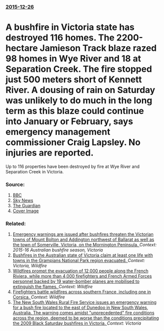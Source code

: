 ### [2015-12-26](/news/2015/12/26/index.md)

# A bushfire in Victoria state has destroyed 116 homes. The 2200-hectare Jamieson Track blaze razed 98 homes in Wye River and 18 at Separation Creek. The fire stopped just 500 meters short of Kennett River. A dousing of rain on Saturday was unlikely to do much in the long term as this blaze could continue into January or February, says emergency management commissioner Craig Lapsley. No injuries are reported. 

Up to 116 properties have been destroyed by fire at Wye River and Separation Creek in Victoria.


### Source:

1. [BBC](http://www.bbc.com/news/world-australia-35179209)
2. [Sky News](http://www.skynews.com.au/news/top-stories/2015/12/26/vic-fire-crews-battle-huge-fire-overnight.html)
3. [The Guardian](http://www.theguardian.com/australia-news/2015/dec/26/great-ocean-road-bushfire-destroys-more-than-50-homes)
3. [Cover Image](http://www.skynews.com.au/content/dam/skynews/news/top-stories/2015/12/26/skynews_1866448190.jpg/_jcr_content/renditions/skynews.img.1200.1006.jpeg)

### Related:

1. [Emergency warnings are issued after bushfires threaten the Victorian towns of Mount Bolton and Addington northwest of Ballarat as well as the town of Somerville, Victoria, on the Mornington Peninsula. ](/news/2016/02/23/emergency-warnings-are-issued-after-bushfires-threaten-the-victorian-towns-of-mount-bolton-and-addington-northwest-of-ballarat-as-well-as-th.md) _Context: 2015-16 Australian bushfire season, Victoria_
2. [Bushfires in the Australian state of Victoria claim at least one life with towns in the Grampians National Park region evacuated. ](/news/2014/01/17/bushfires-in-the-australian-state-of-victoria-claim-at-least-one-life-with-towns-in-the-grampians-national-park-region-evacuated.md) _Context: Victoria, Wildfire_
3. [Wildfires prompt the evacuation of 12,000 people along the French Riviera, while more than 4,000 firefighters and French Armed Forces personnel backed by 19 water-bomber planes are mobilised to extinguish the flames. ](/news/2017/07/26/wildfires-prompt-the-evacuation-of-12-000-people-along-the-french-riviera-while-more-than-4-000-firefighters-and-french-armed-forces-person.md) _Context: Wildfire_
4. [Firefighters battle wildfires across southern France, including one in Corsica. ](/news/2017/07/25/firefighters-battle-wildfires-across-southern-france-including-one-in-corsica.md) _Context: Wildfire_
5. [The New South Wales Rural Fire Service issues an emergency warning for a bush fire located to the east of Dunedoo in New South Wales, Australia. The warning comes amidst "unprecedented" fire conditions across the region, deemed to be worse than the conditions precipitating the 2009 Black Saturday bushfires in Victoria. ](/news/2017/02/12/the-new-south-wales-rural-fire-service-issues-an-emergency-warning-for-a-bush-fire-located-to-the-east-of-dunedoo-in-new-south-wales-austra.md) _Context: Victoria_
